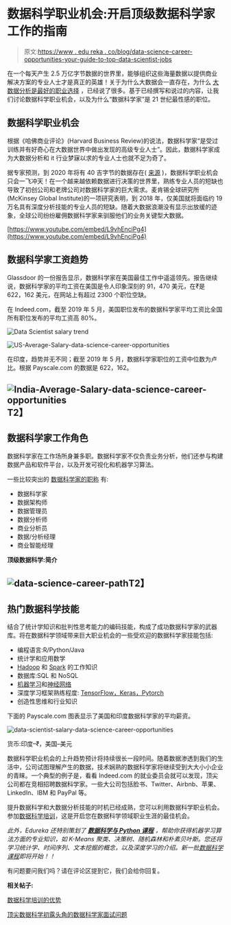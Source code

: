 # 数据科学职业机会:开启顶级数据科学家工作的指南

> 原文:[https://www . edu reka . co/blog/data-science-career-opportunities-your-guide-to-top-data-scientist-jobs](https://www.edureka.co/blog/data-science-career-opportunities-your-guide-to-top-data-scientist-jobs)

在一个每天产生 2.5 万亿字节数据的世界里，能够组织这些海量数据以提供商业解决方案的专业人士才是真正的英雄！关于为什么大数据会一直存在，为什么 [大数据分析是最好的职业选择](https://www.edureka.co/blog/10-reasons-why-big-data-analytics-is-the-best-career-move "Why big data analytics is the best career move") ，已经说了很多。基于已经撰写和说过的内容，让我们讨论数据科学职业机会，以及为什么“数据科学家”是 21 世纪最性感的职位。

## 数据科学职业机会

根据《哈佛商业评论》(Harvard Business Review)的说法，数据科学家“是受过训练并有好奇心在大数据世界中做出发现的高级专业人士”。因此，数据科学家成为大数据分析和 it 行业梦寐以求的专业人士也就不足为奇了。

据专家预测，到 2020 年将有 40 吉字节的数据存在( [来源](http://cloudtweaks.com/2015/03/surprising-facts-and-stats-about-the-big-data-industry/) )，数据科学职业机会只会一飞冲天！在一个越来越依赖数据进行决策的世界里，熟练专业人员的短缺也导致了初创公司和老牌公司对数据科学家的巨大需求。麦肯锡全球研究所(McKinsey Global Institute)的一项研究表明，到 2018 年，仅美国就将面临约 19 万名具有深度分析技能的专业人员的短缺。随着大数据浪潮没有显示出放缓的迹象，全球公司纷纷雇佣数据科学家来驯服他们的业务关键型大数据。

[https://www.youtube.com/embed/L9vhEnciPg4](https://www.youtube.com/embed/L9vhEnciPg4)

## 数据科学家工资趋势

Glassdoor 的一份报告显示，数据科学家在美国最佳工作中遥遥领先。报告继续说，数据科学家的平均工资在美国是令人印象深刻的 91，470 美元，在₹是 622，162 美元，在网站上有超过 2300 个职位空缺。

在 Indeed.com，截至 2019 年 5 月，美国职位发布的数据科学家平均工资比全国所有职位发布的平均工资高 80%。

![Data Scientist salary trend](../Images/f929db03fa4ee0f136a7926377abb6fa.png)

![US-Average-Salary-data-science-career-opportunities](../Images/b1ab76b29aa0b779c9bc49051cc46a3a.png)

在印度，趋势并无不同；截至 2019 年 5 月，数据科学家职位的工资中位数为卢比。根据 Payscale.com 的数据是 622，162。

## ![India-Average-Salary-data-science-career-opportunities](../Images/7e27c0396718ef64d841b15b476dfdd1.png)T2】

## 数据科学家工作角色

数据科学家在工作场所身兼多职。数据科学家不仅负责业务分析，他们还参与构建数据产品和软件平台，以及开发可视化和机器学习算法。

一些比较突出的 [数据科学家的职称](https://www.edureka.co/blog/job-titles-for-data-scientists/ "Data Scientist job titles") 有:

*   数据科学家
*   数据架构师
*   数据管理员
*   数据分析师
*   商业分析员
*   数据/分析经理
*   商业智能经理

**顶级数据科学:简介**

## ![data-science-career-path](../Images/de87791b4883cbbf91472ef77b483d97.png)T2】

## 热门数据科学技能

结合了统计学知识和批判性思考能力的编码技能，构成了成功数据科学家的武器库。将在数据科学领域带来巨大职业机会的一些受欢迎的数据科学家技能包括:

*   编程语言:R/Python/Java
*   统计学和应用数学
*   [Hadoop](https://www.edureka.co/blog/hadoop-ecosystem) 和 [Spark](https://www.edureka.co/blog/spark-streaming/) 的工作知识
*   数据库:SQL 和 NoSQL
*   [机器学习](https://www.edureka.co/blog/what-is-machine-learning/)和[神经网络](https://www.edureka.co/blog/neural-network-tutorial/)
*   深度学习框架熟练程度: [TensorFlow，Keras，Pytorch](https://www.edureka.co/blog/keras-vs-tensorflow-vs-pytorch/)
*   创造性思维和行业知识

下面的 Payscale.com 图表显示了美国和印度数据科学家的平均薪资[](https://www.edureka.co/blog/data-scientist-salary/)。

![data-scientist-salary-data-science-career-opportunities](../Images/65afad0a8e27128f515bf77a5bd748dd.png)

货币:印度–₹，美国–美元

数据科学职业机会的上升趋势预计将持续很长一段时间。随着数据渗透到我们的生活中，公司试图理解产生的数据，技术娴熟的数据科学家将继续受到大大小小企业的青睐。一个典型的例子是，看看 Indeed.com 的就业委员会就可以发现，顶尖公司都在竞相招聘数据科学家。一些大公司包括脸书、Twitter、Airbnb、苹果、LinkedIn、IBM 和 PayPal 等。

提升数据科学和大数据分析技能的时机已经成熟，您可以利用数据科学职业机会。参加[数据科学培训](https://www.edureka.co/masters-program/data-scientist-certification)，这是开启您在数据科学领域职业生涯的最佳机会。

*此外，Edureka 还特别策划了 [**数据科学与 Python 课程**](https://www.edureka.co/data-science-python-certification-course) ，帮助你获得机器学习算法方面的专业知识，如 K-Means 聚类、决策树、随机森林和朴素贝叶斯。您还将学习统计学、时间序列、文本挖掘的概念，以及深度学习的介绍。新一批[数据科学课程](https://www.edureka.co/executive-programs/advanced-program-data-science-course-iitg)即将开始！！*

有问题要问我们吗？请在评论区提到它，我们会给你回复。

**相关帖子:**

[数据科学培训的优势](https://www.edureka.co/blog/advantages-of-data-science-training/ "Advantages of Data Science Training")

[顶尖数据科学初露头角的数据科学家面试问题](https://www.edureka.co/blog/interview-questions/data-science-interview-questions/ "Top Data Science interview questions")